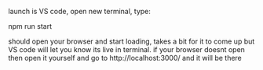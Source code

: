 launch is VS code, open new terminal, type:

npm run start

should open your browser and start loading, takes a bit for it to come up but VS code will let you know its live in terminal.
if your browser doesnt open then open it yourself and go to http://localhost:3000/ and it will be there
